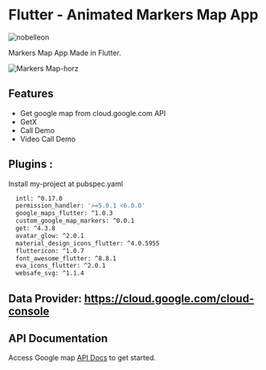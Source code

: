 # Flutter - Animated Markers Map App

<p align="left"> <img src="https://komarev.com/ghpvc/?username=Nobelleon&label=Profile%20views&color=0e75b6&style=flat" alt="nobelleon" /> </p>

Markers Map App Made in Flutter.

![Markers Map-horz](https://github.com/nobelleon/Animated-Markers-Map-App/assets/76748114/bcf68446-720f-4728-ae5c-db83aa3b95dd)

## Features

- Get google map from cloud.google.com  API
- GetX
- Call Demo
- Video Call Demo

## Plugins :

Install my-project at pubspec.yaml

```bash
  intl: ^0.17.0
  permission_handler: '>=5.0.1 <6.0.0'
  google_maps_flutter: ^1.0.3
  custom_google_map_markers: ^0.0.1
  get: ^4.3.8
  avatar_glow: ^2.0.1
  material_design_icons_flutter: ^4.0.5955
  fluttericon: ^1.0.7
  font_awesome_flutter: ^8.8.1
  eva_icons_flutter: ^2.0.1
  websafe_svg: ^1.1.4
```

## Data Provider: https://cloud.google.com/cloud-console
    
## API Documentation

Access Google map [API Docs](https://cloud.google.com/docs/) to get started.


